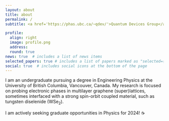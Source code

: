 ```yaml
---
layout: about
title: about
permalink: /
subtitle: <a href='https://phas.ubc.ca/~qdev/'>Quantum Devices Group</a>, UBC, Vancouver

profile:
  align: right
  image: profile.png
  address: 
  round: true
news: true  # includes a list of news items
selected_papers: true # includes a list of papers marked as "selected={true}"
social: true  # includes social icons at the bottom of the page
---
```


I am an undergraduate pursuing a degree in Engineering Physics at the University of British Columbia, Vancouver, Canada. My research is focused on probing electronic phases in multilayer graphene (super)lattices, sometimes interfaced with a strong spin-orbit coupled material, such as tungsten diselenide (WSe<sub>2</sub>).

I am actively seeking graduate opportunities in Physics for 2024! ☕